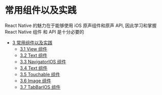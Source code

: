 # 常用组件以及实践

React Native 的魅力在于能够使用 iOS 原声组件和原声 API, 因此学习和掌握 React Native 组件
和 API 是十分必要的

* [3 常用组件以及实践](./README.md)
    * [3.1 View 组件](./ViewComponent.md)
    * [3.2 Text 组件](./TextComponent.md)
    * [3.3 NavigatorIOS 组件](./NavigatorIOSComponent.md)
    * [3.4 Text 组件](./TextInputComponent.md)
    * [3.5 Touchable 组件](./TouchableComponent.md)
    * [3.6 Image 组件](./ImageComponent.md)
    * [3.7 TabBarIOS 组件](./TabBarIOSComponent.md)
